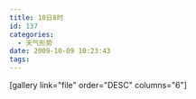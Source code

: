 ```yaml
---
title: 10日8时
id: 137
categories:
  - 天气形势
date: 2009-10-09 10:23:43
tags:
---
```


[gallery link="file" order="DESC" columns="6"] 